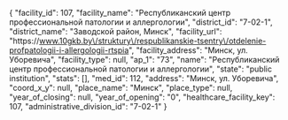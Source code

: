 {
    "facility_id": 107,
    "facility_name": "Республиканский центр профессиональной патологии и аллергологии",
    "district_id": "7-02-1",
    "district_name": "Заводской район, Минск",
    "facility_url": "https:\/\/www.10gkb.by\/struktury\/respublikanskie-tsentry\/otdelenie-profpatologii-i-allergologii-rtspia",
    "facility_address": "Минск, ул. Уборевича",
    "facility_type": null,
    "ap_1": "73",
    "name": "Республиканский центр профессиональной патологии и аллергологии",
    "state": "public institution",
    "stats": [],
    "med_id": 112,
    "address": "Минск, ул. Уборевича",
    "coord_x_y": null,
    "place_name": "Минск",
    "place_type": null,
    "year_of_closing": null,
    "year_of_opening": "0",
    "healthcare_facility_key": 107,
    "administrative_division_id": "7-02-1"
}